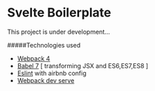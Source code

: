 # Svelte Boilerplate

This project is under development...

#####Technologies used

* [Webpack 4](https://github.com/webpack/webpack) 
* [Babel 7](https://github.com/babel/babel) [ transforming JSX and ES6,ES7,ES8 ]
* [Eslint](https://github.com/eslint/eslint/) with airbnb config
* [Webpack dev serve](https://github.com/webpack/webpack-dev-server) 
